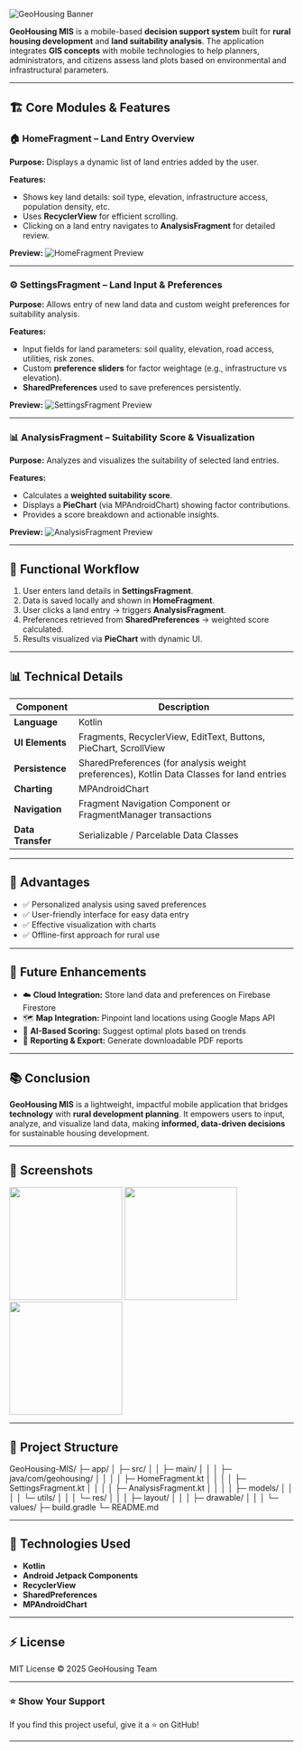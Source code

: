 

![GeoHousing Banner](assestss/IMG-20250914-WA0015.jpg)

**GeoHousing MIS** is a mobile-based **decision support system** built for **rural housing development** and **land suitability analysis**. The application integrates **GIS concepts** with mobile technologies to help planners, administrators, and citizens assess land plots based on environmental and infrastructural parameters.

---

## 🏗️ Core Modules & Features

### 🏠 HomeFragment – Land Entry Overview
**Purpose:** Displays a dynamic list of land entries added by the user.

**Features:**
- Shows key land details: soil type, elevation, infrastructure access, population density, etc.
- Uses **RecyclerView** for efficient scrolling.
- Clicking on a land entry navigates to **AnalysisFragment** for detailed review.

**Preview:**
![HomeFragment Preview](assestss/IMG-20250914-WA0013.jpg)

---

### ⚙️ SettingsFragment – Land Input & Preferences
**Purpose:** Allows entry of new land data and custom weight preferences for suitability analysis.

**Features:**
- Input fields for land parameters: soil quality, elevation, road access, utilities, risk zones.
- Custom **preference sliders** for factor weightage (e.g., infrastructure vs elevation).
- **SharedPreferences** used to save preferences persistently.

**Preview:**
![SettingsFragment Preview](https://via.placeholder.com/300x600?text=SettingsFragment+Preview)

---

### 📊 AnalysisFragment – Suitability Score & Visualization
**Purpose:** Analyzes and visualizes the suitability of selected land entries.

**Features:**
- Calculates a **weighted suitability score**.
- Displays a **PieChart** (via MPAndroidChart) showing factor contributions.
- Provides a score breakdown and actionable insights.

**Preview:**
![AnalysisFragment Preview](assestss/IMG-20250914-WA0014.jpg)

---

## 🧠 Functional Workflow
1. User enters land details in **SettingsFragment**.
2. Data is saved locally and shown in **HomeFragment**.
3. User clicks a land entry → triggers **AnalysisFragment**.
4. Preferences retrieved from **SharedPreferences** → weighted score calculated.
5. Results visualized via **PieChart** with dynamic UI.

---

## 📊 Technical Details

| Component       | Description |
|-----------------|-------------|
| **Language**    | Kotlin |
| **UI Elements** | Fragments, RecyclerView, EditText, Buttons, PieChart, ScrollView |
| **Persistence** | SharedPreferences (for analysis weight preferences), Kotlin Data Classes for land entries |
| **Charting**    | MPAndroidChart |
| **Navigation**  | Fragment Navigation Component or FragmentManager transactions |
| **Data Transfer** | Serializable / Parcelable Data Classes |

---

## 📌 Advantages
- ✅ Personalized analysis using saved preferences  
- ✅ User-friendly interface for easy data entry  
- ✅ Effective visualization with charts  
- ✅ Offline-first approach for rural use  

---

## 🚀 Future Enhancements
- ☁️ **Cloud Integration:** Store land data and preferences on Firebase Firestore  
- 🗺️ **Map Integration:** Pinpoint land locations using Google Maps API  
- 🤖 **AI-Based Scoring:** Suggest optimal plots based on trends  
- 📄 **Reporting & Export:** Generate downloadable PDF reports  

---

## 📚 Conclusion
**GeoHousing MIS** is a lightweight, impactful mobile application that bridges **technology** with **rural development planning**. It empowers users to input, analyze, and visualize land data, making **informed, data-driven decisions** for sustainable housing development.

---

## 📸 Screenshots
<p float="left">
  <img src="assestss/IMG-20250914-WA0017.jpg" width="200" />
  <img src="https://via.placeholder.com/250x500?text=SettingsFragment" width="200" />
  <img src="https://via.placeholder.com/250x500?text=AnalysisFragment" width="200" />
</p>

---

## 📂 Project Structure
GeoHousing-MIS/
├─ app/
│ ├─ src/
│ │ ├─ main/
│ │ │ ├─ java/com/geohousing/
│ │ │ │ ├─ HomeFragment.kt
│ │ │ │ ├─ SettingsFragment.kt
│ │ │ │ ├─ AnalysisFragment.kt
│ │ │ │ ├─ models/
│ │ │ │ └─ utils/
│ │ │ └─ res/
│ │ │ ├─ layout/
│ │ │ ├─ drawable/
│ │ │ └─ values/
├─ build.gradle
└─ README.md


---

## 📌 Technologies Used
- **Kotlin**  
- **Android Jetpack Components**  
- **RecyclerView**  
- **SharedPreferences**  
- **MPAndroidChart**  

---

## ⚡ License
MIT License © 2025 GeoHousing Team

---

### ⭐ Show Your Support
If you find this project useful, give it a ⭐ on GitHub!

---

